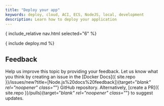 ```yaml
---
title: "Deploy your app"
keywords: deploy, cloud, ACI, ECS, NodeJS, local, development
description: Learn how to deploy your application
---
```


{ include_relative nav.html selected="6" %}

{ include deploy.md %}

## Feedback

Help us improve this topic by providing your feedback. Let us know what you think by creating an issue in the [Docker Docs]({ site.repo }}/issues/new?title=[Node.js%20docs%20feedback]){target="_blank" rel="noopener" class="_"} GitHub repository. Alternatively, [create a PR]({ site.repo }}/pulls){target="_blank" rel="noopener" class="_"} to suggest updates.
